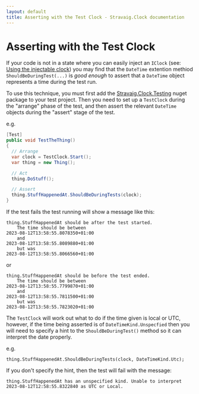 ```yaml
---
layout: default
title: Asserting with the Test Clock - Stravaig.Clock documentation
---
```

# Asserting with the Test Clock

If your code is not in a state where you can easily inject an `IClock` (see: [Using the injectable clock](using-the-injectable-clock.md)) you may find that the `DateTime` extention methiod `ShouldBeDuringTest(...)` is _good enough_ to assert that a `DateTime` object represents a time during the test run.

To use this technique, you must first add the [Stravaig.Clock.Testing](https://www.nuget.org/packages/Stravaig.Clock.Testing) nuget package to your test project. Then you need to set up a `TestClock` during the "arrange" phase of the test, and then assert the relevant `DateTime` objects during the "assert" stage of the test.

e.g.

```csharp
[Test]
public void TestTheThing()
{
  // Arrange
  var clock = TestClock.Start();
  var thing = new Thing();

  // Act
  thing.DoStuff();

  // Assert
  thing.StuffHappenedAt.ShouldBeDuringTests(clock);
}
```

If the test fails the test running will show a message like this:
```
thing.StuffHappenedAt should be after the test started.
    The time should be between
2023-08-12T13:58:55.8078350+01:00
    and
2023-08-12T13:58:55.8089880+01:00
    but was
2023-08-12T13:58:55.8066560+01:00
```
or
```
thing.StuffHappenedAt should be before the test ended.
    The time should be between
2023-08-12T13:58:55.7799870+01:00
    and
2023-08-12T13:58:55.7811500+01:00
    but was
2023-08-12T13:58:55.7823020+01:00
```

The `TestClock` will work out what to do if the time given is local or UTC, however, if the time being asserted is of `DateTimeKind.Unspecfied` then you will need to specify a hint to the `ShouldBeDuringTest()` method so it can interpret the date properly.

e.g.
```
thing.StuffHappenedAt.ShouldBeDuringTests(clock, DateTimeKind.Utc);
```

If you don't specify the hint, then the test will fail with the message: 
```
thing.StuffHappenedAt has an unspecified kind. Unable to interpret 2023-08-12T12:58:55.8322840 as UTC or Local.
```
